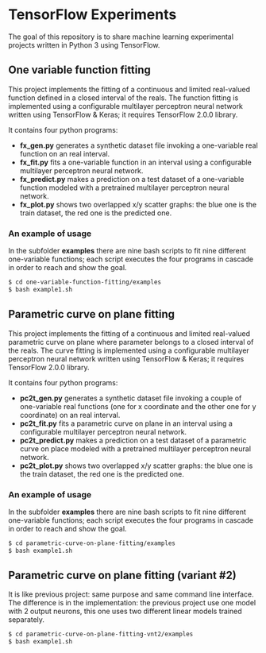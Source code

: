 # TensorFlow Experiments
The goal of this repository is to share machine learning experimental projects written in Python 3 using TensorFlow.

## One variable function fitting
This project implements the fitting of a continuous and limited real-valued function defined in a closed interval of the reals.
The function fitting is implemented using a configurable multilayer perceptron neural network written using TensorFlow & Keras; it requires TensorFlow 2.0.0 library.

It contains four python programs:
 - **fx_gen.py** generates a synthetic dataset file invoking a one-variable real function on an real interval.
 - **fx_fit.py** fits a one-variable function in an interval using a configurable multilayer perceptron neural network.
 - **fx_predict.py** makes a prediction on a test dataset of a one-variable function modeled with a pretrained multilayer perceptron neural network.
 - **fx_plot.py** shows two overlapped x/y scatter graphs: the blue one is the train dataset, the red one is the predicted one.

### An example of usage
In the subfolder **examples** there are nine bash scripts to fit nine different one-variable functions; each script executes the four programs in cascade in order to reach and show the goal.

```bash
$ cd one-variable-function-fitting/examples
$ bash example1.sh
```

## Parametric curve on plane fitting
This project implements the fitting of a continuous and limited real-valued parametric curve on plane where parameter belongs to a closed interval of the reals.
The curve fitting is implemented using a configurable multilayer perceptron neural network written using TensorFlow & Keras; it requires TensorFlow 2.0.0 library.

It contains four python programs:
 - **pc2t_gen.py** generates a synthetic dataset file invoking a couple of one-variable real functions (one for x coordinate and the other one for y coordinate) on an real interval.
 - **pc2t_fit.py** fits a parametric curve on plane in an interval using a configurable multilayer perceptron neural network.
 - **pc2t_predict.py** makes a prediction on a test dataset of a parametric curve on place modeled with a pretrained multilayer perceptron neural network.
 - **pc2t_plot.py** shows two overlapped x/y scatter graphs: the blue one is the train dataset, the red one is the predicted one.

### An example of usage
In the subfolder **examples** there are nine bash scripts to fit nine different one-variable functions; each script executes the four programs in cascade in order to reach and show the goal.

```bash
$ cd parametric-curve-on-plane-fitting/examples
$ bash example1.sh
```

## Parametric curve on plane fitting (variant #2)
It is like previous project: same purpose and same command line interface. The difference is in the implementation: the previous project use one model with 2 output neurons, this one uses two different linear models trained separately.

```bash
$ cd parametric-curve-on-plane-fitting-vnt2/examples
$ bash example1.sh
```
